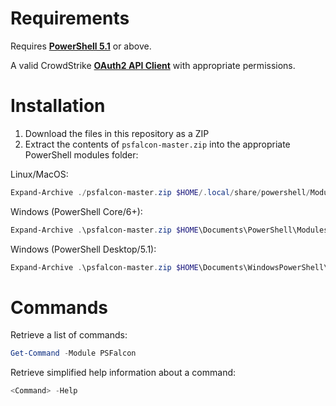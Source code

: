# Requirements
Requires **[PowerShell 5.1](https://github.com/PowerShell/PowerShell#get-powershell)** or above.

A valid CrowdStrike **[OAuth2 API Client](https://falcon.crowdstrike.com/support/api-clients-and-keys)** with appropriate permissions.

# Installation
1. Download the files in this repository as a ZIP
2. Extract the contents of `psfalcon-master.zip` into the appropriate PowerShell modules folder:

Linux/MacOS:
```powershell
Expand-Archive ./psfalcon-master.zip $HOME/.local/share/powershell/Modules/PSFalcon/2.0.0
```
Windows (PowerShell Core/6+):
```powershell
Expand-Archive .\psfalcon-master.zip $HOME\Documents\PowerShell\Modules\PSFalcon\2.0.0
```
Windows (PowerShell Desktop/5.1):
```powershell
Expand-Archive .\psfalcon-master.zip $HOME\Documents\WindowsPowerShell\Modules\PSFalcon\2.0.0
```

# Commands
Retrieve a list of commands:
```powershell
Get-Command -Module PSFalcon
```

Retrieve simplified help information about a command:
```powershell
<Command> -Help
```
